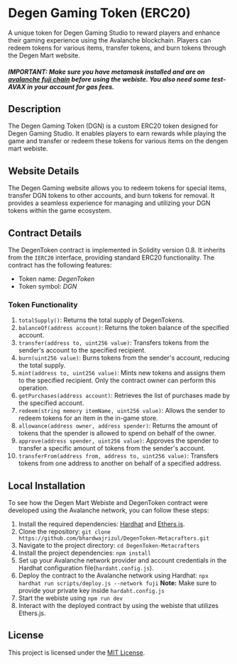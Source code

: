 # Degen Gaming Token (ERC20)
  A unique token for Degen Gaming Studio to reward players and enhance their gaming experience using the Avalanche blockchain. 
 Players can redeem tokens for various items, transfer tokens, and burn tokens through the Degen Mart website. 

##### IMPORTANT: Make sure you have metamask installed and are on [avalanche fuji chain](https://chainlist.org/chain/43113?testnets=true) before using the webiste. You also need some test-AVAX in your account for gas fees.


## Description 
The Degen Gaming Token (DGN) is a custom ERC20 token designed for Degen Gaming Studio. It enables players to earn rewards while playing the game and transfer or redeem these tokens for various items on the dengen mart webiste.

## Website Details 
The Degen Gaming website allows you to redeem tokens for special items, transfer DGN tokens to other accounts, and burn tokens for removal. It provides a seamless experience for managing and utilizing your DGN tokens within the game ecosystem.

## Contract Details 

The DegenToken contract is implemented in Solidity version 0.8. It inherits from the `IERC20` interface, providing standard ERC20 functionality. The contract has the following features:

- Token name: _DegenToken_
- Token symbol: _DGN_

### Token Functionality 

1. `totalSupply()`: Returns the total supply of DegenTokens.
2. `balanceOf(address account)`: Returns the token balance of the specified account.
3. `transfer(address to, uint256 value)`: Transfers tokens from the sender's account to the specified recipient.
4. `burn(uint256 value)`: Burns tokens from the sender's account, reducing the total supply.
5. `mint(address to, uint256 value)`: Mints new tokens and assigns them to the specified recipient. Only the contract owner can perform this operation.
6. `getPurchases(address account)`: Retrieves the list of purchases made by the specified account.
7. `redeem(string memory itemName, uint256 value)`: Allows the sender to redeem tokens for an item in the in-game store.
8. `allowance(address owner, address spender)`: Returns the amount of tokens that the spender is allowed to spend on behalf of the owner.
9. `approve(address spender, uint256 value)`: Approves the spender to transfer a specific amount of tokens from the sender's account.
10. `transferFrom(address from, address to, uint256 value)`: Transfers tokens from one address to another on behalf of a specified address.


## Local Installation 

To see how the Degen Mart Webiste and DegenToken contract were developed using the Avalanche network, you can follow these steps:

1. Install the required dependencies: [Hardhat](https://hardhat.org/getting-started/) and [Ethers.js](https://docs.ethers.io/v5/getting-started/).
2. Clone the repository: `git clone https://github.com/bhardwajrizul/DegenToken-Metacrafters.git`
3. Navigate to the project directory: `cd DegenToken-Metacrafters`
4. Install the project dependencies: `npm install`
5. Set up your Avalanche network provider and account credentials in the Hardhat configuration file(`hardaht.config.js`).
6. Deploy the contract to the Avalanche network using Hardhat:
`npx hardhat run scripts/deploy.js --network fuji`
**Note:** Make sure to provide your private key inside `hardaht.config.js`
7. Start the webiste using `npm run dev`
8. Interact with the deployed contract by using the webiste that utilizes Ethers.js.


## License

This project is licensed under the [MIT License](LICENSE).
